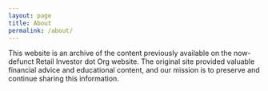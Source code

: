 ```yaml
---
layout: page
title: About
permalink: /about/
---
```


This website is an archive of the content previously available on the now-defunct Retail Investor dot Org website. The original site provided valuable financial advice and educational content, and our mission is to preserve and continue sharing this information.